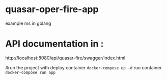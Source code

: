 # quasar-oper-fire-app
example ms in golang

# API documentation in : 

http://localhost:8080/api/quasar-fire/swagger/index.html

#run the project with 
deploy  container
`docker-compose up -d`
run container
`docker-compose run app`